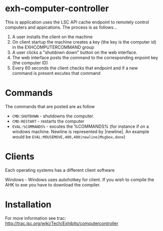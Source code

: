 exh-computer-controller
======================

This is application uses the LSC API cache endpoint to remotely control computers and appications. The process is as follows...

1. A user installs the client on the machine
2. On client startup the machine creates a key (the key is the computer id) in the EXHCOMPUTERCOMMAND group
2. A user clicks a "shutdown down" button on the web interface.
3. The web interface posts the command to the corresponding enpoint key (the computer ID)
4. Every 60 seconds the client checks that endpoint and if a new command is present excutes that command


Commands
======================
The commands that are posted are as follow

* `CMD:SHUTDOWN` - shutdowns the computer.
* `CMD:RESTART` - restarts the computer
* `EVAL:%COMMANDS%` - excutes the %COMMANDS% (for instance if on a windows machine. Newline is represented by |newline|. An example would be `EVAL:MOUSEMOVE,400,400|newline|Msgbox,done`)


Clients
======================
Each operating systems has a different client software

Windows - Windows uses autohotkey for client. If you wish to compile the AHK to exe you have to download the compiler. 


Installation
======================
For more information see trac: http://trac.lsc.org/wiki/Tech/Exhibits/computercontroller